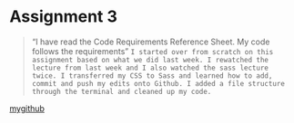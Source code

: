 # Assignment 3
>“I have read the Code Requirements
Reference Sheet. My code follows the requirements”
`I started over from scratch on this assignment based on what we did last week. I rewatched the lecture from last week and I also watched the sass lecture twice. I transferred my CSS to Sass and learned how to add, commit and push my edits onto Github. I added a file structure through the terminal and cleaned up my code.`

[mygithub](https://github.com/amyfangelo/assignmentthree_angelo_amy)
